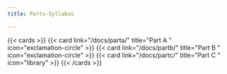 ```yaml
---
title: Parts-Syllabus 

---
```




{{< cards >}}
  {{< card link="/docs/parta/" title="Part A " icon="exclamation-circle" >}}
  {{< card link="/docs/partb/" title="Part B " icon="exclamation-circle" >}}
  {{< card link="/docs/partc/" title="Part C " icon="library" >}}
{{< /cards >}}
